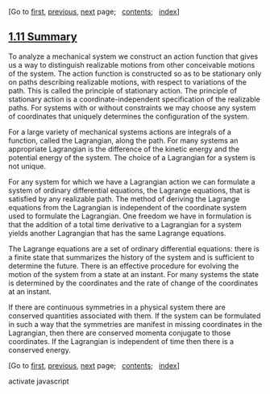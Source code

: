 <div class="navigation">

[Go to <span>[first](book.html),
[previous](book-Z-H-17.html)</span><span>,
[next](book-Z-H-19.html)</span> page<span>;
  </span><span>[contents](book-Z-H-4.html#%_toc_start)</span><span><span>;
  </span>[index](book-Z-H-82.html#%_index_start)</span>]

</div>

[1.11  Summary](book-Z-H-4.html#%_toc_%_sec_1.11)
-------------------------------------------------

To analyze a mechanical system we construct an action function that
gives us a way to distinguish realizable motions from other conceivable
motions of the system. The action function is constructed so as to be
stationary only on paths describing realizable motions, with respect to
variations of the path. This is called the principle of stationary
action. The principle of stationary action is a coordinate-independent
specification of the realizable paths. For systems with or without
constraints we may choose any system of coordinates that uniquely
determines the configuration of the system.

For a large variety of mechanical systems actions are integrals of a
function, called the Lagrangian, along the path. For many systems an
appropriate Lagrangian is the difference of the kinetic energy and the
potential energy of the system. The choice of a Lagrangian for a system
is not unique.

For any system for which we have a Lagrangian action we can formulate a
system of ordinary differential equations, the Lagrange equations, that
is satisfied by any realizable path. The method of deriving the Lagrange
equations from the Lagrangian is independent of the coordinate system
used to formulate the Lagrangian. One freedom we have in formulation is
that the addition of a total time derivative to a Lagrangian for a
system yields another Lagrangian that has the same Lagrange equations.

The Lagrange equations are a set of ordinary differential equations:
there is a finite state that summarizes the history of the system and is
sufficient to determine the future. There is an effective procedure for
evolving the motion of the system from a state at an instant. For many
systems the state is determined by the coordinates and the rate of
change of the coordinates at an instant.

If there are continuous symmetries in a physical system there are
conserved quantities associated with them. If the system can be
formulated in such a way that the symmetries are manifest in missing
coordinates in the Lagrangian, then there are conserved momenta
conjugate to those coordinates. If the Lagrangian is independent of time
then there is a conserved energy.

<div class="navigation">

[Go to <span>[first](book.html),
[previous](book-Z-H-17.html)</span><span>,
[next](book-Z-H-19.html)</span> page<span>;
  </span><span>[contents](book-Z-H-4.html#%_toc_start)</span><span><span>;
  </span>[index](book-Z-H-82.html#%_index_start)</span>]

</div>

activate javascript

